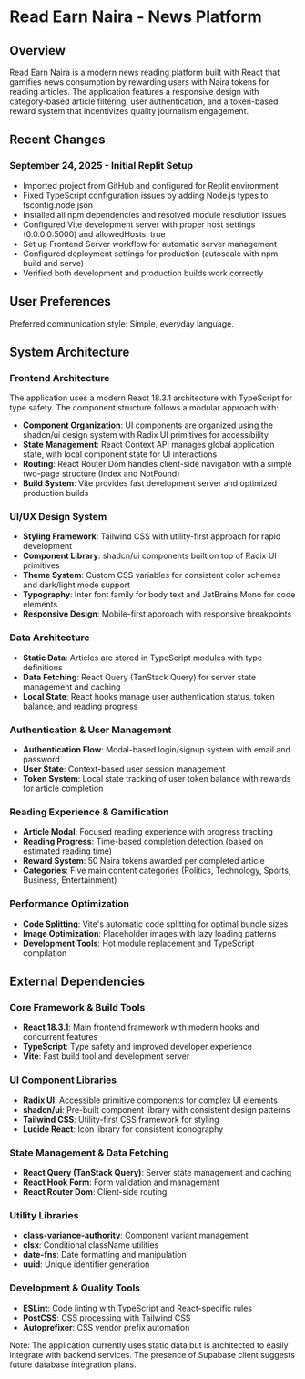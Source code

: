 # Read Earn Naira - News Platform

## Overview

Read Earn Naira is a modern news reading platform built with React that gamifies news consumption by rewarding users with Naira tokens for reading articles. The application features a responsive design with category-based article filtering, user authentication, and a token-based reward system that incentivizes quality journalism engagement.

## Recent Changes

### September 24, 2025 - Initial Replit Setup
- Imported project from GitHub and configured for Replit environment
- Fixed TypeScript configuration issues by adding Node.js types to tsconfig.node.json
- Installed all npm dependencies and resolved module resolution issues
- Configured Vite development server with proper host settings (0.0.0.0:5000) and allowedHosts: true
- Set up Frontend Server workflow for automatic server management
- Configured deployment settings for production (autoscale with npm build and serve)
- Verified both development and production builds work correctly

## User Preferences

Preferred communication style: Simple, everyday language.

## System Architecture

### Frontend Architecture
The application uses a modern React 18.3.1 architecture with TypeScript for type safety. The component structure follows a modular approach with:
- **Component Organization**: UI components are organized using the shadcn/ui design system with Radix UI primitives for accessibility
- **State Management**: React Context API manages global application state, with local component state for UI interactions
- **Routing**: React Router Dom handles client-side navigation with a simple two-page structure (Index and NotFound)
- **Build System**: Vite provides fast development server and optimized production builds

### UI/UX Design System
- **Styling Framework**: Tailwind CSS with utility-first approach for rapid development
- **Component Library**: shadcn/ui components built on top of Radix UI primitives
- **Theme System**: Custom CSS variables for consistent color schemes and dark/light mode support
- **Typography**: Inter font family for body text and JetBrains Mono for code elements
- **Responsive Design**: Mobile-first approach with responsive breakpoints

### Data Architecture
- **Static Data**: Articles are stored in TypeScript modules with type definitions
- **Data Fetching**: React Query (TanStack Query) for server state management and caching
- **Local State**: React hooks manage user authentication status, token balance, and reading progress

### Authentication & User Management
- **Authentication Flow**: Modal-based login/signup system with email and password
- **User State**: Context-based user session management
- **Token System**: Local state tracking of user token balance with rewards for article completion

### Reading Experience & Gamification
- **Article Modal**: Focused reading experience with progress tracking
- **Reading Progress**: Time-based completion detection (based on estimated reading time)
- **Reward System**: 50 Naira tokens awarded per completed article
- **Categories**: Five main content categories (Politics, Technology, Sports, Business, Entertainment)

### Performance Optimization
- **Code Splitting**: Vite's automatic code splitting for optimal bundle sizes
- **Image Optimization**: Placeholder images with lazy loading patterns
- **Development Tools**: Hot module replacement and TypeScript compilation

## External Dependencies

### Core Framework & Build Tools
- **React 18.3.1**: Main frontend framework with modern hooks and concurrent features
- **TypeScript**: Type safety and improved developer experience
- **Vite**: Fast build tool and development server

### UI Component Libraries
- **Radix UI**: Accessible primitive components for complex UI elements
- **shadcn/ui**: Pre-built component library with consistent design patterns
- **Tailwind CSS**: Utility-first CSS framework for styling
- **Lucide React**: Icon library for consistent iconography

### State Management & Data Fetching
- **React Query (TanStack Query)**: Server state management and caching
- **React Hook Form**: Form validation and management
- **React Router Dom**: Client-side routing

### Utility Libraries
- **class-variance-authority**: Component variant management
- **clsx**: Conditional className utilities
- **date-fns**: Date formatting and manipulation
- **uuid**: Unique identifier generation

### Development & Quality Tools
- **ESLint**: Code linting with TypeScript and React-specific rules
- **PostCSS**: CSS processing with Tailwind CSS
- **Autoprefixer**: CSS vendor prefix automation

Note: The application currently uses static data but is architected to easily integrate with backend services. The presence of Supabase client suggests future database integration plans.